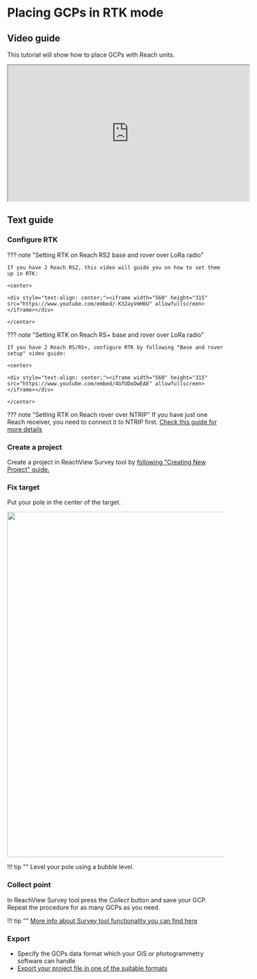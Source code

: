 # Placing GCPs in RTK mode

## Video guide

This tutorial will show how to place GCPs with Reach units.

<div style="text-align: center"><iframe width="560" height="315" src="https://www.youtube.com/embed/uWDz1NpWGtA" allowfullscreen></iframe></div>

## Text guide

### Configure RTK

??? note "Setting RTK on Reach RS2 base and rover over LoRa radio"

	If you have 2 Reach RS2, this video will guide you on how to set them up in RTK:

    <center>

	<div style="text-align: center;"><iframe width="560" height="315" src="https://www.youtube.com/embed/-K32ayVmH6U" allowfullscreen></iframe></div>

	</center>

??? note "Setting RTK on Reach RS+ base and rover over LoRa radio"

	If you have 2 Reach RS/RS+, configure RTK by following "Base and rover setup" video guide:
        
	<center>

	<div style="text-align: center;"><iframe width="560" height="315" src="https://www.youtube.com/embed/4GfUDoDwEAE" allowfullscreen></iframe></div>

	</center>

??? note "Setting RTK on Reach rover over NTRIP"
	If you have just one Reach receiver, you need to connect it to NTRIP first. [Check this guide for more details](../../quickstart/ntrip-workflow/)

### Create a project

Create a project in ReachView Survey tool by [following "Creating New Project" guide.](../../reachview/survey/#creating-new-project)

### Fix target

Put your pole in the center of the target.

<div style="text-align: center;"><img src="../img/reach/placing-gcps/placing-gcp.jpg" style="width: 800px;"></div>

!!! tip ""
	Level your pole using a bubble level.


### Collect point

In ReachView Survey tool press the *Collect* button and save your GCP. Repeat the procedure for as many GCPs as you need.

!!! tip ""
	[More info about Survey tool functionality you can find here](../../reachview/survey/)

### Export

* Specify the GCPs data format which your GIS or photogrammetry software can handle 
* [Export your project file in one of the suitable formats](../../reachview/survey/#exporting-data)
